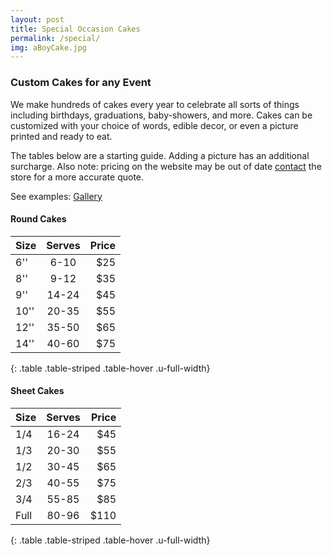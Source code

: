 ```yaml
---
layout: post
title: Special Occasion Cakes
permalink: /special/
img: aBoyCake.jpg
---
```


<h3>Custom Cakes for any Event </h3>
We make hundreds of cakes every year to celebrate all sorts of things including birthdays, graduations, baby-showers, and more. Cakes can be customized with your choice of words, edible decor, or even a picture printed and ready to eat.

The tables below are a starting guide. Adding a picture has an additional surcharge. Also note: pricing on the website may be out of date [contact]({{site.baseurl}}/contact/) the store for a more accurate quote. 

See examples: <a class="button" href="{{site.baseurl}}/gallery">Gallery</a>

<h4>Round Cakes</h4>

| Size    | Serves   | Price  |
|---------|:--------:|-------:|
| 6''     |   6-10   |    $25 |
| 8''     |   9-12   |    $35 |
| 9''     |  14-24   | 	  $45 |
| 10''    |  20-35   |    $55 |
| 12''    |  35-50   | 	  $65 |
| 14''    |  40-60   | 	  $75 |
{: .table .table-striped .table-hover .u-full-width}

<h4>Sheet Cakes </h4>

| Size    | Serves   | Price  |
|---------|:--------:|-------:|
| 1/4     |  16-24   |    $45 |
| 1/3     |  20-30   |    $55 |
| 1/2     |  30-45   | 	  $65 |
| 2/3     |  40-55   |    $75 |
| 3/4     |  55-85   | 	  $85 |
| Full    |  80-96   | 	 $110 |
{: .table .table-striped .table-hover .u-full-width}

